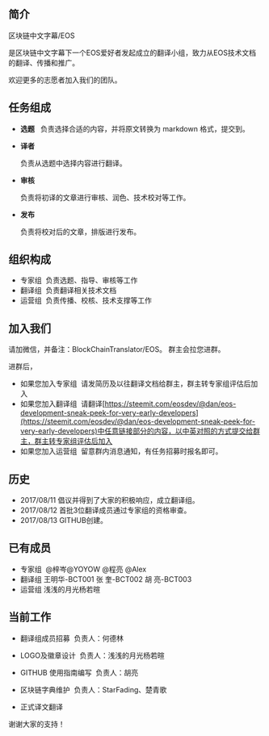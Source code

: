 简介
-------------------------------

区块链中文字幕/EOS 

是区块链中文字幕下一个EOS爱好者发起成立的翻译小组，致力从EOS技术文档的翻译、传播和推广。

欢迎更多的志愿者加入我们的团队。

任务组成
-------------------------------

- **选题**
  
  负责选择合适的内容，并将原文转换为 markdown 格式，提交到。

- **译者**

  负责从选题中选择内容进行翻译。

- **审核**  
  
  负责将初译的文章进行审核、润色、技术校对等工作。

- **发布** 
  
  负责将校对后的文章，排版进行发布。

组织构成
-------------------------------

- 专家组 
  负责选题、指导、审核等工作
- 翻译组
  负责翻译相关技术文档
- 运营组
  负责传播、校核、技术支撑等工作

加入我们
-------------------------------

请加微信，并备注：BlockChainTranslator/EOS。
群主会拉您进群。

进群后，
- 如果您加入专家组
  请发简历及以往翻译文档给群主，群主转专家组评估后加入
- 如果您加入翻译组
  请翻译[https://steemit.com/eosdev/@dan/eos-development-sneak-peek-for-very-early-developers](https://steemit.com/eosdev/@dan/eos-development-sneak-peek-for-very-early-developers)中任意链接部分的内容，以中英对照的方式提交给群主，群主转专家组评估后加入
- 如果您加入运营组
  留意群内消息通知，有任务招募时报名即可。

历史
-------------------------------

* 2017/08/11 倡议并得到了大家的积极响应，成立翻译组。
* 2017/08/12 首批3位翻译成员通过专家组的资格审查。
* 2017/08/13 GITHUB创建。

已有成员
-------------------------------

- 专家组
  @梓岑@YOYOW
  @程亮
  @Alex
- 翻译组
  王明华-BCT001
  张  奎-BCT002
  胡  亮-BCT003
- 运营组
  浅浅的月光杨若暄

当前工作
-------------------------------
- 翻译组成员招募
  负责人：何德林
- LOGO及徽章设计
  负责人：浅浅的月光杨若暄
- GITHUB 使用指南编写
  负责人：胡亮
- 区块链字典维护
  负责人：StarFading、楚青歌

- 正式译文翻译



谢谢大家的支持！
